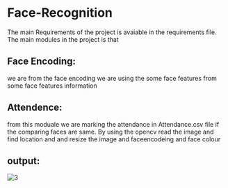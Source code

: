 # Face-Recognition
The main Requirements of the project is avaiable in the requirements file.
The main modules in the project is that 
 
## Face Encoding:

we are from the face encoding we are using the some face features from some face features information

## Attendence:

from this moduale we are marking the attendance in Attendance.csv file if the comparing  faces are same.
By using the opencv read the image and find location and and resize the image and faceencodeing and face colour

## output:
![3](https://user-images.githubusercontent.com/84769073/170862552-6f420e97-43f4-48fa-8a66-0dadd97f2b30.png)

